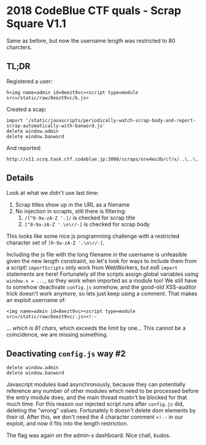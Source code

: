2018 CodeBlue CTF quals - Scrap Square V1.1
===========================================

Same as before, but now the username length was restricted to 80 charcters.

TL;DR
-----

Registered a user:

    h<img name=admin id=8eezt9vc><script type=module src=/static/raw/8eezt9vc/b.js>

Created a scap:

    import '/static/javascripts/periodically-watch-scrap-body-and-report-scrap-automatically-with-banword.js'
    delete window.admin
    delete window.banword

And reported:

    http://v11.scsq.task.ctf.codeblue.jp:3000/scraps/orw4eu3b/c?/x/..\..\..

Details
-------

Look at what we didn't use last time:

 1. Scrap titles show up in the URL as a filename
 2. No injection in scrapts, still there is filtering:
    1. `/[^0-9a-zA-Z '.]/` is checked for scrap title
    2. `[^0-9a-zA-Z '.\n\r/-]` is checked for scrap body

This looks like some nice js programming challenge with a restricted character set of
`[0-9a-zA-Z '.\n\r/-]`.

Including the js file with the long filename in the username is unfeasible given the new length
constraint, so let's look for ways to include them from a script! `importScripts` only work
from WebWorkers, but es6 `import` statements are here! Fortunately all the scripts assign
global variables using `window.x = ...`, so they work when imported as a module too! We still
have to somehow deactivate `config.js` somehow, and the good-old XSS-auditor trick doesn't
work anymore, so lets just keep using a comment. That makes an exploit username of:

    <img name=admin id=8eezt9vc><script type=module src=/static/raw/8eezt9vc/.js><!--

... *which is 81 chars,* which exceeds the limit by one... This cannot be a coincidence, we
are missing something.

Deactivating `config.js` way #2
-------------------------------

    delete window.admin
    delete window.banword

Javascript modules load asynchronously, because they can potentially reference any number of
other modules which need to be processed before the entry module does, and the main thread
mustn't be blocked for that much time. For this reason our injected script runs after
`config.js` did, deleting the "wrong" values. Fortunately it doesn't delete dom elements by
their id. After this, we don't need the 4 character comment `<!--` in our exploit, and now
it fits into the length restriction.

The flag was again on the admin-s dashboard. Nice chall, kudos.
